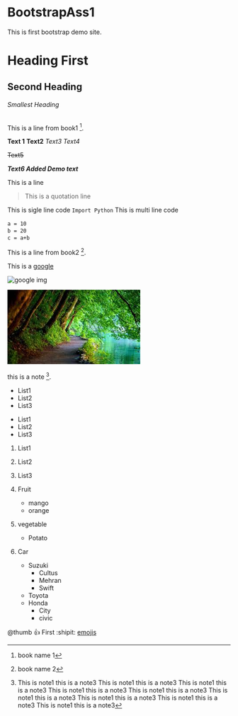 # BootstrapAss1
This is first bootstrap demo site.
# Heading First
## Second Heading
###### Smallest Heading

This is a line from book1 [^1].



**Text 1** 
__Text2__
*Text3*
_Text4_

~~Text5~~

***Text6 Added
Demo text***

This is a line
> This is a quotation line

This is sigle line code
`Import Python`
This is multi line code
```
a = 10
b = 20
c = a+b
```

This is a line from book2 [^2].


This is a [google](https://www.google.com)

![google img](https://www.google.com/images/branding/googlelogo/2x/googlelogo_color_92x30dp.png)

![img1](/img1.jpg)

this is a note [^note].

- List1
- List2
- List3

* List1
* List2
* List3

1. List1
2. List2
3. List3

1. Fruit
   - mango
   - orange
2. vegetable
   * Potato
3. Car
   - Suzuki
     * Cultus
     * Mehran
     * Swift
   - Toyota
   - Honda
     - City
     - civic

@thumb :+1: First
:shipit:
[emojis](https://github.com/ikatyang/emoji-cheat-sheet/blob/master/README.md)


<!-- this is a line -->

[^1]: book name 1
[^2]: book name 2
[^note]: This is note1 this is a note3 This is note1 this is a note3 This is note1 this is a note3 This is note1 this is a note3 This is note1 this is a note3 This is note1 this is a note3 This is note1 this is a note3 This is note1 this is a note3 This is note1 this is a note3
